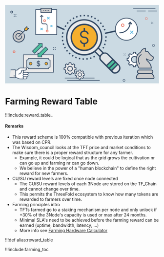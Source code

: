 ![](img/tfgrid_pricing.png)

<!-- [](cloudunit_pricing.png) -->

# Farming Reward Table


!!!include:reward_table_

#### Remarks


- This reward scheme is 100% compatible with previous iteration which was based on CPR. 
- The Wisdom_council looks at the TFT price and market conditions to make sure there is a proper reward structure for any farmer.
  - Example, it could be logical that as the grid grows the cultivation nr can go up and farming nr can go down.
  - We believe in the power of a "human blockchain" to define the right reward for new farmers.
- CU/SU reward levels are fixed once node connected
  - The CU/SU reward levels of each 3Node are stored on the TF_Chain and cannot change over time. 
  - This permits the ThreeFold ecosystem to know how many tokens are rewarded to farmers over time. 
- Farming principles intro
  - TFTs farmed go to a staking mechanism per node and only unlock if +30% of the 3Node's capacity is used or max after 24 months.
  - Minimal SLA's need to be achieved before the farming reward can be earned (uptime, bandwidth, latency, ...)
  - More info see [Farming Hardware Calculator](farming_calculator)


!!!def alias:reward_table

!!!include:farming_toc